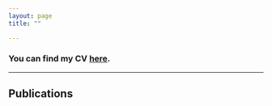 ```yaml
---
layout: page
title: ""

---
```


### You can find my CV [here](mohamedfathiabdallah.pdf).

---

## Publications